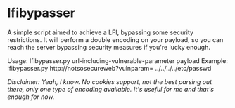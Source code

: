 # lfibypasser
A simple script aimed to achieve a LFI, bypassing  some security restrictions. 
It will perform a double encoding on your payload, so you can reach the server bypassing security measures if you're lucky enough.

Usage: lfibypasser.py url-including-vulnerable-parameter payload
Example: lfibypasser.py http://notsosecureweb?vulnparam= ../../../../etc/passwd

*Disclaimer: Yeah, I know. No cookies support, not the best parsing out there, only one type of encoding available. It's useful for me and that's enough for now.*
